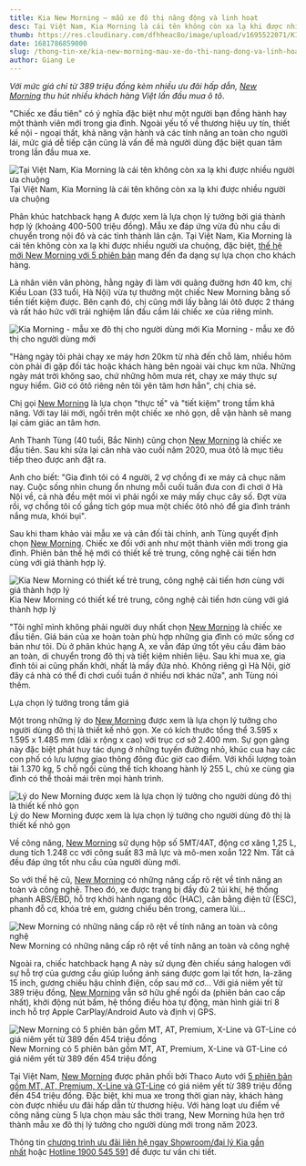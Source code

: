 ```yaml
---
title: Kia New Morning – mẫu xe đô thị năng động và linh hoạt
desc: Tại Việt Nam, Kia Morning là cái tên không còn xa lạ khi được nhiều người ưa chuộng, đặc biệt, thế hệ mới New Morning với 5 phiên bản mang đến đa dạng sự lựa chọn cho khách hàng. Với mức giá chỉ từ 389 triệu đồng kèm nhiều ưu đãi hấp dẫn, New Morning thu hút nhiều khách hàng Việt lần đầu mua ô tô.
thumb: https://res.cloudinary.com/dfhheac8o/image/upload/v1695522071/KIA/KIA%20Posts/new-morning-gt-line-x-line-thumb_vzurnw.webp
date: 1681786859000
slug: /thong-tin-xe/kia-new-morning-mau-xe-do-thi-nang-dong-va-linh-hoat
author: Giang Le
---
```


_Với mức giá chỉ từ 389 triệu đồng kèm nhiều ưu đãi hấp dẫn, [New Morning](https://kiavietnam.com.vn/chi-tiet-san-pham/new-morning) thu hút nhiều khách hàng Việt lần đầu mua ô tô_.

"Chiếc xe đầu tiên" có ý nghĩa đặc biệt như một người bạn đồng hành hay một thành viên mới trong gia đình. Ngoài yếu tố về thương hiệu uy tín, thiết kế nội - ngoại thất, khả năng vận hành và các tính năng an toàn cho người lái, mức giá dễ tiếp cận cũng là vấn đề mà người dùng đặc biệt quan tâm trong lần đầu mua xe.

<div class="post-img-wrapper">
<Image src="https://res.cloudinary.com/dfhheac8o/image/upload/v1695522072/KIA/KIA%20Posts/kia-new-morning-ngoai-that_spc6ba.webp" alt='Tại Việt Nam, Kia Morning là cái tên không còn xa lạ khi được nhiều người ưa chuộng' fill={true} />
<span class="post-img-title">Tại Việt Nam, Kia Morning là cái tên không còn xa lạ khi được nhiều người ưa chuộng</span>
</div>

Phân khúc hatchback hạng A được xem là lựa chọn lý tưởng bởi giá thành hợp lý (khoảng 400-500 triệu đồng). Mẫu xe đáp ứng vừa đủ nhu cầu di chuyển trong nội đô và các tỉnh thành lân cận. Tại Việt Nam, Kia Morning là cái tên không còn xa lạ khi được nhiều người ưa chuộng, đặc biệt, [thế hệ mới New Morning với 5 phiên bản](https://kiavietnam.com.vn/chi-tiet-san-pham/new-morning) mang đến đa dạng sự lựa chọn cho khách hàng.

Là nhân viên văn phòng, hằng ngày đi làm với quãng đường hơn 40 km, chị Kiều Loan (33 tuổi, Hà Nội) vừa tự thưởng một chiếc New Morning bằng số tiền tiết kiệm được. Bên cạnh đó, chị cũng mới lấy bằng lái ôtô được 2 tháng và rất háo hức với trải nghiệm lần đầu cầm lái chiếc xe của riêng mình.

<div class="post-img-wrapper">
<Image src="https://res.cloudinary.com/dfhheac8o/image/upload/v1695522072/KIA/KIA%20Posts/kia-morning-mau-xe-do-thi_gwwvmy.webp" alt='Kia Morning - mẫu xe đô thị cho người dùng mới' fill={true} />
<span class="post-img-title">Kia Morning - mẫu xe đô thị cho người dùng mới</span>
</div>

"Hàng ngày tôi phải chạy xe máy hơn 20km từ nhà đến chỗ làm, nhiều hôm còn phải đi gặp đối tác hoặc khách hàng bên ngoài vài chục km nữa. Những ngày mát trời không sao, chứ những hôm mưa rét, chạy xe máy thực sự nguy hiểm. Giờ có ôtô riêng nên tôi yên tâm hơn hẳn", chị chia sẻ.

Chị gọi [New Morning](https://kiavietnam.com.vn/chi-tiet-san-pham/new-morning) là lựa chọn "thực tế" và "tiết kiệm" trong tầm khả năng. Với tay lái mới, ngồi trên một chiếc xe nhỏ gọn, dễ vận hành sẽ mang lại cảm giác an tâm hơn.

Anh Thanh Tùng (40 tuổi, Bắc Ninh) cũng chọn [New Morning](https://kiavietnam.com.vn/chi-tiet-san-pham/new-morning) là chiếc xe đầu tiên. Sau khi sửa lại căn nhà vào cuối năm 2020, mua ôtô là mục tiêu tiếp theo được anh đặt ra.

Anh cho biết: "Gia đình tôi có 4 người, 2 vợ chồng đi xe máy cả chục năm nay. Cuộc sống nhìn chung ổn nhưng mỗi cuối tuần đưa con đi chơi ở Hà Nội về, cả nhà đều mệt mỏi vì phải ngồi xe máy mấy chục cây số. Đợt vừa rồi, vợ chồng tôi cố gắng tích góp mua một chiếc ôtô nhỏ để gia đình tránh nắng mưa, khói bụi".

Sau khi tham khảo vài mẫu xe và cân đối tài chính, anh Tùng quyết định chọn [New Morning](https://kiavietnam.com.vn/chi-tiet-san-pham/new-morning). Chiếc xe đối với anh như một thành viên mới trong gia đình. Phiên bản thế hệ mới có thiết kế trẻ trung, công nghệ cải tiến hơn cùng với giá thành hợp lý.

<div class="post-img-wrapper">
<Image src="https://res.cloudinary.com/dfhheac8o/image/upload/v1695522082/KIA/KIA%20Posts/kia-new-morning-noi-that_tlas3h.webp" alt='Kia New Morning có thiết kế trẻ trung, công nghệ cải tiến hơn cùng với giá thành hợp lý' fill={true} />
<span class="post-img-title">Kia New Morning có thiết kế trẻ trung, công nghệ cải tiến hơn cùng với giá thành hợp lý</span>
</div>

"Tôi nghĩ mình không phải người duy nhất chọn [New Morning](https://kiavietnam.com.vn/chi-tiet-san-pham/new-morning) là chiếc xe đầu tiên. Giá bán của xe hoàn toàn phù hợp những gia đình có mức sống cơ bản như tôi. Dù ở phân khúc hạng A, xe vẫn đáp ứng tốt yêu cầu đảm bảo an toàn, di chuyển trong đô thị và tiết kiệm nhiên liệu. Sau khi mua xe, gia đình tôi ai cũng phấn khởi, nhất là mấy đứa nhỏ. Không riêng gì Hà Nội, giờ đây cả nhà có thể đi chơi cuối tuần ở nhiều nơi khác nữa", anh Tùng nói thêm.

Lựa chọn lý tưởng trong tầm giá

Một trong những lý do [New Morning](https://kiavietnam.com.vn/chi-tiet-san-pham/new-morning) được xem là lựa chọn lý tưởng cho người dùng đô thị là thiết kế nhỏ gọn. Xe có kích thước tổng thể 3.595 x 1.595 x 1.485 mm (dài x rộng x cao) với trục cơ sở 2.400 mm. Sự gọn gàng này đặc biệt phát huy tác dụng ở những tuyến đường nhỏ, khúc cua hay các con phố có lưu lượng giao thông đông đúc giờ cao điểm. Với khối lượng toàn tải 1.370 kg, 5 chỗ ngồi cùng thể tích khoang hành lý 255 L, chủ xe cùng gia đình có thể thoải mái trên mọi hành trình.

<div class="post-img-wrapper">
<Image src="https://res.cloudinary.com/dfhheac8o/image/upload/v1695522120/KIA/KIA%20Posts/kia-new-morning-lua-chon-ly-tuong-trong-tam-gia_upjcy1.webp" alt='Lý do New Morning được xem là lựa chọn lý tưởng cho người dùng đô thị là thiết kế nhỏ gọn' fill={true} />
<span class="post-img-title">Lý do New Morning được xem là lựa chọn lý tưởng cho người dùng đô thị là thiết kế nhỏ gọn</span>
</div>

Về công năng, [New Morning](https://kiavietnam.com.vn/chi-tiet-san-pham/new-morning) sử dụng hộp số 5MT/4AT, động cơ xăng 1,25 L, dung tích 1.248 cc với công suất 83 mã lực và mô-men xoắn 122 Nm. Tất cả đều đáp ứng tốt nhu cầu của người dùng mới.

So với thế hệ cũ, [New Morning](https://kiavietnam.com.vn/chi-tiet-san-pham/new-morning) có những nâng cấp rõ rệt về tính năng an toàn và công nghệ. Theo đó, xe được trang bị đầy đủ 2 túi khí, hệ thống phanh ABS/EBD, hỗ trợ khởi hành ngang dốc (HAC), cân bằng điện tử (ESC), phanh đỗ cơ, khóa trẻ em, gương chiếu bên trong, camera lùi...

<div class="post-img-wrapper">
<Image src="https://res.cloudinary.com/dfhheac8o/image/upload/v1695522121/KIA/KIA%20Posts/kia-new-morning-tinh-nang-an-toan_iokcqq.webp" alt='New Morning có những nâng cấp rõ rệt về tính năng an toàn và công nghệ' fill={true} />
<span class="post-img-title">New Morning có những nâng cấp rõ rệt về tính năng an toàn và công nghệ</span>
</div>

Ngoài ra, chiếc hatchback hạng A này sử dụng đèn chiếu sáng halogen với sự hỗ trợ của gương cầu giúp luồng ánh sáng được gom lại tốt hơn, la-zăng 15 inch, gương chiếu hậu chỉnh điện, cốp sau mở cơ... Với giá niêm yết từ 389 triệu đồng, [New Morning](https://kiavietnam.com.vn/chi-tiet-san-pham/new-morning) vẫn sở hữu ghế ngồi da (phiên bản cao cấp nhất), khởi động nút bấm, hệ thống điều hòa tự động, màn hình giải trí 8 inch hỗ trợ Apple CarPlay/Android Auto và định vị GPS.

<div class="post-img-wrapper">
<Image src="https://res.cloudinary.com/dfhheac8o/image/upload/v1695522122/KIA/KIA%20Posts/kia-new-morning-lua-chon-ly-tuong-trong-tam-gia-2_kn6dou.webp" alt='New Morning có 5 phiên bản gồm MT, AT, Premium, X-Line và GT-Line có giá niêm yết từ 389 đến 454 triệu đồng' fill={true} />
<span class="post-img-title">New Morning có 5 phiên bản gồm MT, AT, Premium, X-Line và GT-Line có giá niêm yết từ 389 đến 454 triệu đồng</span>
</div>

Tại Việt Nam, [New Morning](https://kiavietnam.com.vn/chi-tiet-san-pham/new-morning) được phân phối bởi Thaco Auto với [5 phiên bản gồm MT, AT, Premium, X-Line và GT-Line](https://kiavietnam.com.vn/chi-tiet-san-pham/new-morning) có giá niêm yết từ 389 triệu đồng đến 454 triệu đồng. Đặc biệt, khi mua xe trong thời gian này, khách hàng còn được nhiều ưu đãi hấp dẫn từ thương hiệu. Với hàng loạt ưu điểm về công năng cùng 5 lựa chọn màu sắc thời trang, New Morning hứa hẹn trở thành mẫu xe đô thị lý tưởng cho người dùng mới trong năm 2023.

Thông tin [chương trình ưu đãi liên hệ ngay Showroom/đại lý Kia gần nhất](https://kiavietnam.com.vn/lien-he) hoặc [Hotline 1900 545 591](https://kiavietnam.com.vn/lien-he) để được tư vấn chi tiết.
